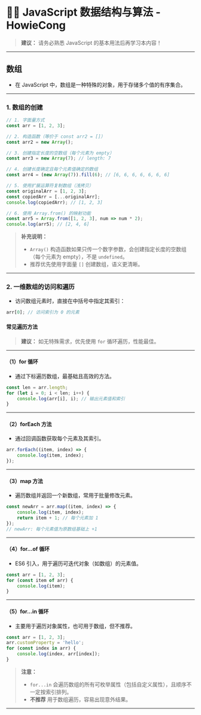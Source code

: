 # 🧑‍💻 JavaScript 数据结构与算法 - HowieCong

> **建议：** 请务必熟悉 JavaScript 的基本用法后再学习本内容！

---

## 数组

- 在 JavaScript 中，数组是一种特殊的对象，用于存储多个值的有序集合。

---

### 1. 数组的创建

```js
// 1. 字面量方式
const arr = [1, 2, 3];

// 2. 构造函数（等价于 const arr2 = []）
const arr2 = new Array();

// 3. 创建指定长度的空数组（每个元素为 empty）
const arr3 = new Array(7); // length: 7

// 4. 创建长度确定且每个元素值确定的数组
const arr4 = (new Array(7)).fill(6); // [6, 6, 6, 6, 6, 6, 6]

// 5. 使用扩展运算符复制数组（浅拷贝）
const originalArr = [1, 2, 3];
const copiedArr = [...originalArr];
console.log(copiedArr); // [1, 2, 3]

// 6. 使用 Array.from() 的映射功能
const arr5 = Array.from([1, 2, 3], num => num * 2);
console.log(arr5); // [2, 4, 6]
```

> **补充说明：**  
> - `Array()` 构造函数如果只传一个数字参数，会创建指定长度的空数组（每个元素为 empty），不是 `undefined`。  
> - 推荐优先使用字面量 `[]` 创建数组，语义更清晰。

---

### 2. 一维数组的访问和遍历

- 访问数组元素时，直接在中括号中指定其索引：

```js
arr[0]; // 访问索引为 0 的元素
```

#### 常见遍历方法

> **建议：** 如无特殊需求，优先使用 `for` 循环遍历，性能最佳。

---

#### （1）for 循环

- 通过下标遍历数组，最基础且高效的方法。

```js
const len = arr.length;
for (let i = 0; i < len; i++) {
    console.log(arr[i], i); // 输出元素值和索引
}
```

---

#### （2）forEach 方法

- 通过回调函数获取每个元素及其索引。

```js
arr.forEach((item, index) => {
    console.log(item, index);
});
```

---

#### （3）map 方法

- 遍历数组并返回一个新数组，常用于批量修改元素。

```js
const newArr = arr.map((item, index) => {
    console.log(item, index);
    return item + 1; // 每个元素加 1
});
// newArr: 每个元素值为原数组基础上 +1
```

---

#### （4）for...of 循环

- ES6 引入，用于遍历可迭代对象（如数组）的元素值。

```js
const arr = [1, 2, 3];
for (const item of arr) {
    console.log(item);
}
```

---

#### （5）for...in 循环

- 主要用于遍历对象属性，也可用于数组，但不推荐。

```js
const arr = [1, 2, 3];
arr.customProperty = 'hello';
for (const index in arr) {
    console.log(index, arr[index]);
}
```

> **注意：**  
> - `for...in` 会遍历数组的所有可枚举属性（包括自定义属性），且顺序不一定按索引排列。  
> - **不推荐** 用于数组遍历，容易出现意外结果。

---
